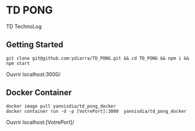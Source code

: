 # TD PONG

TD TechnoLog

## Getting Started

```````````````````````````````
git clone git@github.com:ydiarra/TD_PONG.git && cd TD_PONG && npm i && npm start
```````````````````````````````
Ouvrir localhost:3000/

## Docker Container

`````````
docker image pull yannisdia/td_pong_docker
docker container run -d -p [VotrePort]:3000  yannisdia/td_pong_docker
`````````
Ouvrir localhost:[VotrePort]/
